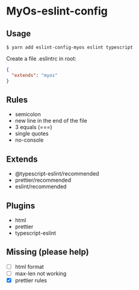 # MyOs-eslint-config

## Usage
`$ yarn add eslint-config-myos eslint typescript`

Create a file .eslintrc in root:
```json
{
  "extends": "myos"
}
```

## Rules
- semicolon
- new line in the end of the file
- 3 equals (===)
- single quotes
- no-console

## Extends
- @typescript-eslint/recommended
- prettier/recommended
- eslint/recommended

## Plugins
- html
- prettier
- typescript-eslint

## Missing (please help)
- [ ] html format
- [ ] max-len not working
- [x] prettier rules
